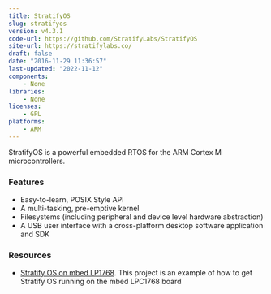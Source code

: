 ```yaml
---
title: StratifyOS
slug: stratifyos
version: v4.3.1
code-url: https://github.com/StratifyLabs/StratifyOS
site-url: https://stratifylabs.co/
draft: false
date: "2016-11-29 11:36:57"
last-updated: "2022-11-12"
components:
    - None
libraries:
    - None
licenses:
    - GPL
platforms:
    - ARM
---
```

StratifyOS is a powerful embedded RTOS for the ARM Cortex M microcontrollers.

<!--more-->

### Features

- Easy-to-learn, POSIX Style API
- A multi-tasking, pre-emptive kernel
- Filesystems (including peripheral and device level hardware abstraction)
- A USB user interface with a cross-platform desktop software application and SDK

### Resources

- [Stratify OS on mbed LP1768](https://www.hackster.io/tgil/stratity-os-running-on-mbed-lpc1768-1679d7). This project is an example of how to get Stratify OS running on the mbed LPC1768 board
